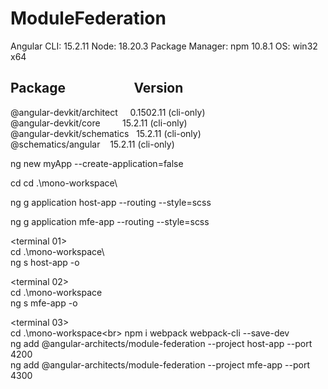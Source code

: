 # ModuleFederation

Angular CLI: 15.2.11
Node: 18.20.3
Package Manager: npm 10.8.1
OS: win32 x64


Package&nbsp;&nbsp;&nbsp;&nbsp;&nbsp;&nbsp;&nbsp;&nbsp;&nbsp;&nbsp;&nbsp;&nbsp;&nbsp;&nbsp;&nbsp;&nbsp;&nbsp;&nbsp;&nbsp;&nbsp;&nbsp;&nbsp;Version
------------------------------------------------------
@angular-devkit/architect &nbsp;&nbsp;&nbsp;&nbsp;0.1502.11 (cli-only) <br>
@angular-devkit/core&nbsp;&nbsp;&nbsp;&nbsp;&nbsp;&nbsp;&nbsp;&nbsp;&nbsp;15.2.11 (cli-only) <br>
@angular-devkit/schematics&nbsp;&nbsp;&nbsp;15.2.11 (cli-only) <br>
@schematics/angular&nbsp;&nbsp;&nbsp;&nbsp;15.2.11 (cli-only) <br>

ng new myApp --create-application=false

cd cd .\mono-workspace\

ng g application host-app --routing --style=scss

ng g application mfe-app --routing --style=scss

<terminal 01><br>
cd .\mono-workspace\  
ng s host-app -o 

<terminal 02><br>
cd .\mono-workspace\
ng s mfe-app -o 

<terminal 03><br>
cd .\mono-workspace\<br>
npm i webpack webpack-cli --save-dev<br>
ng add @angular-architects/module-federation --project host-app --port 4200<br>
ng add @angular-architects/module-federation --project mfe-app --port 4300<br> 
